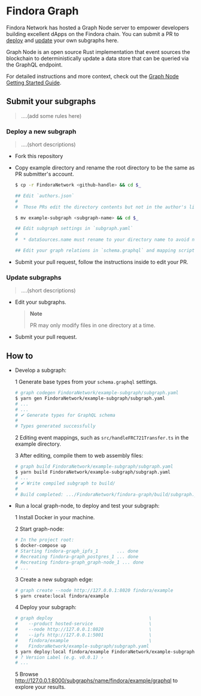 # Findora Graph

Findora Network has hosted a Graph Node server to empower developers building excellent dApps on the Findora chain. You can submit a PR to [deploy](#deploy-a-new-subgraph) and [update](#update-subgraphs) your own subgraphs here.

Graph Node is an open source Rust implementation that event sources the blockchain to deterministically update a data store that can be queried via the GraphQL endpoint.

For detailed instructions and more context, check out the [Graph Node Getting Started Guide](https://github.com/graphprotocol/graph-node/blob/master/docs/getting-started.md).

## Submit your subgraphs

> ....(add some rules here)

### Deploy a new subgraph

> ....(short descriptions)

- Fork this repository

- Copy example directory and rename the root directory to be the same as PR submitter's account.

  ```bash
  $ cp -r FindoraNetwork <github-handle> && cd $_

  ## Edit `authors.json`
  #
  #  Those PRs edit the directory contents but not in the author's list (authors.json) wouldn't be accepted!

  $ mv example-subgraph <subgraph-name> && cd $_

  ## Edit subgraph settings in `subgraph.yaml`
  #
  #  * dataSources.name must rename to your directory name to avoid naming collision

  ## Edit your graph relations in `schema.graphql` and mapping scripts.
  ```

- Submit your pull request, follow the instructions inside to edit your PR.

### Update subgraphs

> ....(short descriptions)

- Edit your subgraphs.

  > **Note**
  >
  > PR may only modify files in one directory at a time.

- Submit your pull request.

## How to

- Develop a subgraph:

  1 Generate base types from your `schema.graphql` settings.

    ```bash
    # graph codegen FindoraNetwork/example-subgraph/subgraph.yaml
    $ yarn gen FindoraNetwork/example-subgraph/subgraph.yaml
    # ...
    # ...
    # ✔ Generate types for GraphQL schema
    #
    # Types generated successfully
    ```

  2 Editing event mappings, such as `src/handleFRC721Transfer.ts` in the example directory.

  3 After editing, compile them to web assembly files:

    ```bash
    # graph build FindoraNetwork/example-subgraph/subgraph.yaml
    $ yarn build FindoraNetwork/example-subgraph/subgraph.yaml
    # ...
    # ✔ Write compiled subgraph to build/
    #
    # Build completed: .../FindoraNetwork/findora-graph/build/subgraph.yaml
    ```

- Run a local graph-node, to deploy and test your subgraph:

  1 Install Docker in your machine.

  2 Start graph-node:

    ```bash
    # In the project root:
    $ docker-compose up
    # Starting findora-graph_ipfs_1       ... done
    # Recreating findora-graph_postgres_1 ... done
    # Recreating findora-graph_graph-node_1 ... done
    # ...
    ```

  3 Create a new subgraph edge:

    ```bash
    # graph create --node http://127.0.0.1:8020 findora/example
    $ yarn create:local findora/example
    ```

  4 Deploy your subgraph:

    ```bash
    # graph deploy                                    \
    #    --product hosted-service                     \
    #    --node http://127.0.0.1:8020                 \
    #    --ipfs http://127.0.0.1:5001                 \
    #    findora/example                              \
    #    FindoraNetwork/example-subgraph/subgraph.yaml
    $ yarn deploy:local findora/example FindoraNetwork/example-subgraph/subgraph.yaml
    # ? Version Label (e.g. v0.0.1) ›
    # ...
    ```

  5 Browse http://127.0.0.1:8000/subgraphs/name/findora/example/graphql to explore your results.
